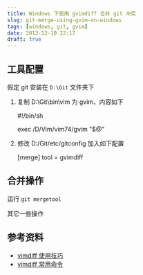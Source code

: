 ```yaml
---
title: Windows 下使用 gvimdiff 合并 git 冲突
slug: git-merge-using-gvim-on-windows
tags: [windows, git, gvim]
date: 2013-12-10 22:17
draft: true
---
```


## 工具配置 

假定 git 安装在 `D:\Git` 文件夹下

1. 复制 D:\Git\bin\vim 为 gvim，内容如下

    #!/bin/sh

    exec /D/Vim/vim74/gvim "$@"

2. 修改 D:/Git/etc/gitconfig 加入如下配置

    [merge]
        tool = gvimdiff

## 合并操作

运行 `git mergetool`

其它一些操作

## 参考资料

 * [vimdiff 使用技巧](http://www.pythonclub.org/vim/vimdiff-usage)
 * [vimdiff 常用命令](http://www.cnblogs.com/xuxm2007/archive/2010/10/22/1858139.html)


